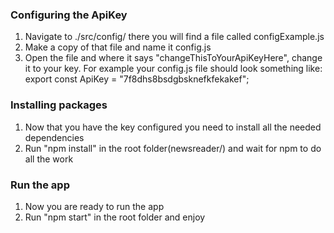 ### Configuring the ApiKey

1. Navigate to ./src/config/ there you will find a file called configExample.js
2. Make a copy of that file and name it config.js
3. Open the file and where it says "changeThisToYourApiKeyHere", change it to your key.
   For example your config.js file should look something like: export const ApiKey = "7f8dhs8bsdgbsknefkfekakef";

### Installing packages

1. Now that you have the key configured you need to install all the needed dependencies
2. Run "npm install" in the root folder(newsreader/) and wait for npm to do all the work

### Run the app

1. Now you are ready to run the app
2. Run "npm start" in the root folder and enjoy
